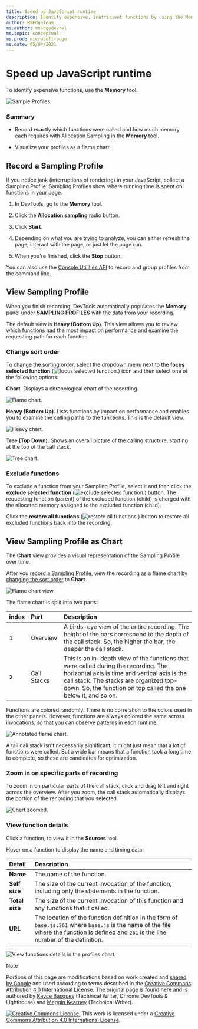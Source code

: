 ```yaml
---
title: Speed up JavaScript runtime
description: Identify expensive, inefficient functions by using the Memory panel of Microsoft Edge DevTools.
author: MSEdgeTeam
ms.author: msedgedevrel
ms.topic: conceptual
ms.prod: microsoft-edge
ms.date: 05/04/2021
---
```

<!-- Copyright Kayce Basques and Meggin Kearney

   Licensed under the Apache License, Version 2.0 (the "License");
   you may not use this file except in compliance with the License.
   You may obtain a copy of the License at

       https://www.apache.org/licenses/LICENSE-2.0

   Unless required by applicable law or agreed to in writing, software
   distributed under the License is distributed on an "AS IS" BASIS,
   WITHOUT WARRANTIES OR CONDITIONS OF ANY KIND, either express or implied.
   See the License for the specific language governing permissions and
   limitations under the License. -->
# Speed up JavaScript runtime

To identify expensive functions, use the **Memory** tool.

![Sample Profiles.](../media/rendering-tools-gh-nodejs-benchmarks-run-memory-sampling-profiles-heavy-bottom-up.msft.png)

### Summary

*  Record exactly which functions were called and how much memory each requires with Allocation Sampling in the **Memory** tool.

*  Visualize your profiles as a flame chart.


<!-- ====================================================================== -->
## Record a Sampling Profile

If you notice jank (interruptions of rendering) in your JavaScript, collect a Sampling Profile.  Sampling Profiles show where running time is spent on functions in your page.

1. In DevTools, go to the **Memory** tool.

1. Click the **Allocation sampling** radio button.

1. Click **Start**.

1. Depending on what you are trying to analyze, you can either refresh the page, interact with the page, or just let the page run.

1. When you're finished, click the **Stop** button.

You can also use the [Console Utilities API](../console/utilities.md) to record and group profiles from the command line.


<!-- ====================================================================== -->
## View Sampling Profile

When you finish recording, DevTools automatically populates the **Memory** panel under **SAMPLING PROFILES** with the data from your recording.

The default view is **Heavy (Bottom Up)**.  This view allows you to review which functions had the most impact on performance and examine the requesting path for each function.

### Change sort order

To change the sorting order, select the dropdown menu next to the **focus selected function** (![focus selected function.](../media/focus-icon.msft.png)) icon and then select one of the following options:

**Chart**.  Displays a chronological chart of the recording.

![Flame chart.](../media/rendering-tools-gh-nodejs-benchmarks-run-memory-sampling-profiles-chart.msft.png)

**Heavy (Bottom Up)**.  Lists functions by impact on performance and enables you to examine the calling paths to the functions.  This is the default view.

![Heavy chart.](../media/rendering-tools-gh-nodejs-benchmarks-run-memory-sampling-profiles-heavy-bottom-up.msft.png)

**Tree (Top Down)**.  Shows an overall picture of the calling structure, starting at the top of the call stack.

![Tree chart.](../media/rendering-tools-gh-nodejs-benchmarks-run-memory-sampling-profiles-tree-top-down.msft.png)

### Exclude functions

To exclude a function from your Sampling Profile, select it and then click the **exclude selected function** (![exclude selected function.](../media/exclude-icon.msft.png)) button.  The requesting function (parent) of the excluded function (child) is charged with the allocated memory assigned to the excluded function (child).

Click the **restore all functions** (![restore all functions.](../media/restore-icon.msft.png)) button to restore all excluded functions back into the recording.


<!-- ====================================================================== -->
## View Sampling Profile as Chart

The **Chart** view provides a visual representation of the Sampling Profile over time.

After you [record a Sampling Profile](#record-a-sampling-profile), view the recording as a flame chart by [changing the sort order](#change-sort-order) to **Chart**.

![Flame chart view.](../media/rendering-tools-gh-nodejs-benchmarks-run-memory-sampling-profiles-chart.msft.png)

The flame chart is split into two parts:

| index | Part | Description |
| --- |:--- |:--- |
| 1 | Overview | A birds-eye view of the entire recording.  The height of the bars correspond to the depth of the call stack.  So, the higher the bar, the deeper the call stack.  |
| 2 | Call Stacks | This is an in-depth view of the functions that were called during the recording.  The horizontal axis is time and vertical axis is the call stack.  The stacks are organized top-down.  So, the function on top called the one below it, and so on.  |

Functions are colored randomly.  There is no correlation to the colors used in the other panels.  However, functions are always colored the same across invocations, so that you can observe patterns in each runtime.

![Annotated flame chart.](../media/rendering-tools-gh-nodejs-benchmarks-run-memory-sampling-profiles-chart-highlighted.msft.png)

A tall call stack isn't necessarily significant; it might just mean that a lot of functions were called.  But a wide bar means that a function took a long time to complete, so these are candidates for optimization.

### Zoom in on specific parts of recording

To zoom in on particular parts of the call stack, click and drag left and right across the overview.  After you zoom, the call stack automatically displays the portion of the recording that you selected.

![Chart zoomed.](../media/rendering-tools-gh-nodejs-benchmarks-run-memory-sampling-profiles-chart-zoomed.msft.png)

### View function details

Click a function, to view it in the **Sources** tool.

Hover on a function to display the name and timing data:

| Detail | Description |
|:--- |:--- |
| **Name** | The name of the function.  |
| **Self size** | The size of the current invocation of the function, including only the statements in the function.  |
| **Total size** | The size of the current invocation of this function and any functions that it called.  |
| **URL** | The location of the function definition in the form of `base.js:261` where `base.js` is the name of the file where the function is defined and `261` is the line number of the definition.  |
<!--*  **Aggregated self time**.  Aggregate time for all invocations of the function across the recording, not including functions called by this function.  -->
<!--*  **Aggregated total time**.  Aggregate total time for all invocations of the function, including functions called by this function.  -->
<!--*  **Not optimized**.  If the profiler has detected a potential optimization for the function it lists it here.  -->

![View functions details in the profiles chart.](../media/rendering-tools-gh-nodejs-benchmarks-run-memory-sampling-profiles-chart-hover.msft.png)


<!-- ====================================================================== -->
> [!NOTE]
> Portions of this page are modifications based on work created and [shared by Google](https://developers.google.com/terms/site-policies) and used according to terms described in the [Creative Commons Attribution 4.0 International License](https://creativecommons.org/licenses/by/4.0).
> The original page is found [here](https://developers.google.com/web/tools/chrome-devtools/rendering-tools/js-execution)<!-- redirects to https://developer.chrome.com/docs/devtools/evaluate-performance/ --> and is authored by [Kayce Basques](https://developers.google.com/web/resources/contributors#kayce-basques) (Technical Writer, Chrome DevTools \& Lighthouse) and [Meggin Kearney](https://developers.google.com/web/resources/contributors#meggin-kearney) (Technical Writer).

[![Creative Commons License.](https://i.creativecommons.org/l/by/4.0/88x31.png)](https://creativecommons.org/licenses/by/4.0)
This work is licensed under a [Creative Commons Attribution 4.0 International License](https://creativecommons.org/licenses/by/4.0).
